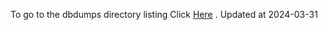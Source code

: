 To go to the dbdumps directory listing Click [Here](https://ipfs.io/ipfs/bafkreicxptcjtf7phxeikhk2mipotp2s3nbonxdw2pbt6kgxkxl4jtimse) . Updated at 2024-03-31